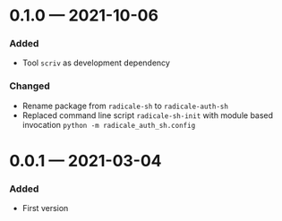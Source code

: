 
# 0.1.0 — 2021-10-06

### Added

- Tool `scriv` as development dependency

### Changed

- Rename package from `radicale-sh` to `radicale-auth-sh`
- Replaced command line script `radicale-sh-init` with module based invocation `python -m radicale_auth_sh.config`

# 0.0.1 — 2021-03-04

### Added

- First version

